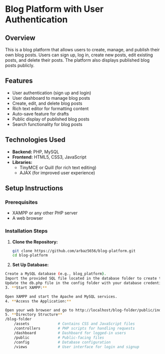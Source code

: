 # Blog Platform with User Authentication

## Overview
This is a blog platform that allows users to create, manage, and publish their own blog posts. Users can sign up, log in, create new posts, edit existing posts, and delete their posts. The platform also displays published blog posts publicly.

## Features
- User authentication (sign up and login)
- User dashboard to manage blog posts
- Create, edit, and delete blog posts
- Rich text editor for formatting content
- Auto-save feature for drafts
- Public display of published blog posts
- Search functionality for blog posts

## Technologies Used
- **Backend:** PHP, MySQL
- **Frontend:** HTML5, CSS3, JavaScript
- **Libraries:** 
  - TinyMCE or Quill (for rich text editing)
  - AJAX (for improved user experience)

## Setup Instructions

### Prerequisites
- XAMPP or any other PHP server
- A web browser

### Installation Steps
1. **Clone the Repository:**
   ```bash
   git clone https://github.com/arbaz5656/blog-platform.git
   cd blog-platform
2. **Set Up Database:**
```bash
Create a MySQL database (e.g., blog_platform).
Import the provided SQL file located in the database folder to create the necessary tables.
Update the db.php file in the config folder with your database credentials.
3. **Start XAMPP:**

Open XAMPP and start the Apache and MySQL services.
4. **Access the Application:**

Open your web browser and go to http://localhost/blog-folder/public/index.php.
5. **Directory Structure**
/blog-folder
    /assets             # Contains CSS and JavaScript files
    /controllers        # PHP scripts for handling requests
    /dashboard          # Dashboard for logged-in users
    /public             # Public-facing files
    /config             # Database configuration
    /views              # User interface for login and signup

